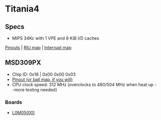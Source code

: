 # Titania4

## Specs

-  MIPS 34Kc with 1 VPE and 8 KiB I/D caches

[Pinouts](pinouts.md) | [RIU map](riu-map.md) | [Interrupt map](int-map.md)

## MSD309PX

-  Chip ID: 0x18 | 0x00 0x00 0x03
-  [Pinout (or ball map, if you will)](pinouts.md#msd309px)
-  CPU clock speed: 312 MHz (overclocks to 480/504 MHz when heat up --more testing needed)

### Boards

-  [L0M05(00)](l0m05-00)
